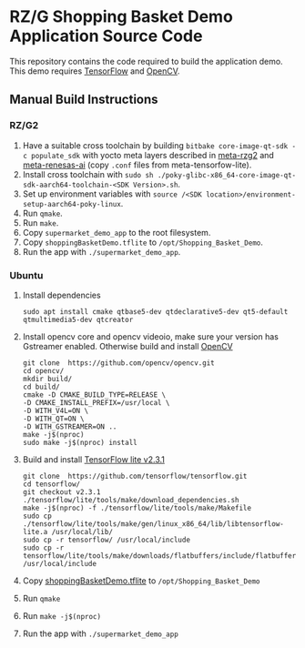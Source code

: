 # RZ/G Shopping Basket Demo Application Source Code

This repository contains the code required to build the application demo. This demo requires [TensorFlow](https://github.com/tensorflow/tensorflow/tree/v2.3.1) and [OpenCV](https://opencv.org/).

## Manual Build Instructions
### RZ/G2
1. Have a suitable cross toolchain by building `bitbake core-image-qt-sdk -c populate_sdk`
with yocto meta layers described in [meta-rzg2](https://github.com/renesas-rz/meta-rzg2)
and [meta-renesas-ai](https://github.com/renesas-rz/meta-renesas-ai) (copy `.conf` files from meta-tensorfow-lite).
2. Install cross toolchain with `sudo sh ./poky-glibc-x86_64-core-image-qt-sdk-aarch64-toolchain-<SDK Version>.sh`.
3. Set up environment variables with `source /<SDK location>/environment-setup-aarch64-poky-linux`.
4. Run `qmake`.
5. Run `make`.
6. Copy `supermarket_demo_app` to the root filesystem.
7. Copy `shoppingBasketDemo.tflite` to `/opt/Shopping_Basket_Demo`.
8. Run the app with `./supermarket_demo_app`.

### Ubuntu
1. Install dependencies
    ```
    sudo apt install cmake qtbase5-dev qtdeclarative5-dev qt5-default qtmultimedia5-dev qtcreator
    ```

2. Install opencv core and opencv videoio, make sure your version has Gstreamer enabled. Otherwise build and install [OpenCV](https://github.com/opencv/opencv.git)
    ```
    git clone  https://github.com/opencv/opencv.git
    cd opencv/
    mkdir build/
    cd build/
    cmake -D CMAKE_BUILD_TYPE=RELEASE \
    -D CMAKE_INSTALL_PREFIX=/usr/local \
    -D WITH_V4L=ON \
    -D WITH_QT=ON \
    -D WITH_GSTREAMER=ON ..
    make -j$(nproc)
    sudo make -j$(nproc) install
    ```

3. Build and install [TensorFlow lite v2.3.1](https://github.com/tensorflow/tensorflow/tree/v2.3.1)
    ```
    git clone  https://github.com/tensorflow/tensorflow.git
    cd tensorflow/
    git checkout v2.3.1
    ./tensorflow/lite/tools/make/download_dependencies.sh
    make -j$(nproc) -f ./tensorflow/lite/tools/make/Makefile
    sudo cp ./tensorflow/lite/tools/make/gen/linux_x86_64/lib/libtensorflow-lite.a /usr/local/lib/
    sudo cp -r tensorflow/ /usr/local/include
    sudo cp -r tensorflow/lite/tools/make/downloads/flatbuffers/include/flatbuffers /usr/local/include
    ```
4. Copy [shoppingBasketDemo.tflite](https://github.com/renesas-rz/meta-renesas-ai-demos/blob/master/meta-shopping-basket-demo/recipes-ai/shopping-basket-demo/files/shoppingBasketDemo.tflite) to `/opt/Shopping_Basket_Demo`
5. Run `qmake`
6. Run `make -j$(nproc)`
7. Run the app with `./supermarket_demo_app`
